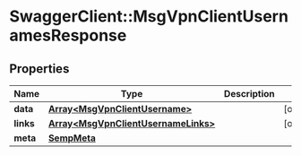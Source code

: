 # SwaggerClient::MsgVpnClientUsernamesResponse

## Properties
Name | Type | Description | Notes
------------ | ------------- | ------------- | -------------
**data** | [**Array&lt;MsgVpnClientUsername&gt;**](MsgVpnClientUsername.md) |  | [optional] 
**links** | [**Array&lt;MsgVpnClientUsernameLinks&gt;**](MsgVpnClientUsernameLinks.md) |  | [optional] 
**meta** | [**SempMeta**](SempMeta.md) |  | 


